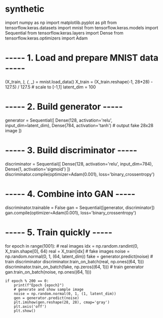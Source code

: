 # synthetic

import numpy as np
import matplotlib.pyplot as plt
from tensorflow.keras.datasets import mnist
from tensorflow.keras.models import Sequential
from tensorflow.keras.layers import Dense
from tensorflow.keras.optimizers import Adam

# ----- 1. Load and prepare MNIST data -----
(X_train, _), (_, _) = mnist.load_data()
X_train = (X_train.reshape(-1, 28*28) - 127.5) / 127.5   # scale to [-1,1]
latent_dim = 100

# ----- 2. Build generator -----
generator = Sequential([
    Dense(128, activation='relu', input_dim=latent_dim),
    Dense(784, activation='tanh')   # output fake 28x28 image
])

# ----- 3. Build discriminator -----
discriminator = Sequential([
    Dense(128, activation='relu', input_dim=784),
    Dense(1, activation='sigmoid')
])
discriminator.compile(optimizer=Adam(0.001), loss='binary_crossentropy')

# ----- 4. Combine into GAN -----
discriminator.trainable = False
gan = Sequential([generator, discriminator])
gan.compile(optimizer=Adam(0.001), loss='binary_crossentropy')

# ----- 5. Train quickly -----
for epoch in range(1001):
    # real images
    idx = np.random.randint(0, X_train.shape[0], 64)
    real = X_train[idx]
    # fake images
    noise = np.random.normal(0, 1, (64, latent_dim))
    fake = generator.predict(noise)
    # train discriminator
    discriminator.train_on_batch(real, np.ones((64, 1)))
    discriminator.train_on_batch(fake, np.zeros((64, 1)))
    # train generator
    gan.train_on_batch(noise, np.ones((64, 1)))

    if epoch % 200 == 0:
        print(f"Epoch {epoch}")
        # generate and show sample image
        noise = np.random.normal(0, 1, (1, latent_dim))
        gen = generator.predict(noise)
        plt.imshow(gen.reshape(28, 28), cmap='gray')
        plt.axis('off')
        plt.show()



        
